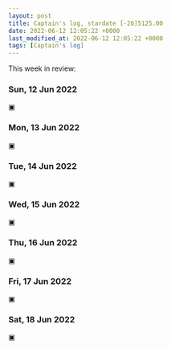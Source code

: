 ```yaml
---
layout: post
title: Captain's log, stardate [-26]5125.00
date: 2022-06-12 12:05:22 +0000
last_modified_at: 2022-06-12 12:05:22 +0000
tags: [Captain's log]
---
```


This week in review:

<!-- more -->

### Sun, 12 Jun 2022

▣

### Mon, 13 Jun 2022

▣

### Tue, 14 Jun 2022

▣

### Wed, 15 Jun 2022

▣

### Thu, 16 Jun 2022

▣

### Fri, 17 Jun 2022

▣

### Sat, 18 Jun 2022

▣
